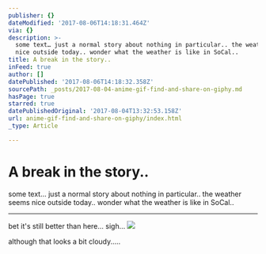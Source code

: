 ```yaml
---
publisher: {}
dateModified: '2017-08-06T14:18:31.464Z'
via: {}
description: >-
  some text… just a normal story about nothing in particular.. the weather seems
  nice outside today.. wonder what the weather is like in SoCal..
title: A break in the story..
inFeed: true
author: []
datePublished: '2017-08-06T14:18:32.358Z'
sourcePath: _posts/2017-08-04-anime-gif-find-and-share-on-giphy.md
hasPage: true
starred: true
datePublishedOriginal: '2017-08-04T13:32:53.158Z'
url: anime-gif-find-and-share-on-giphy/index.html
_type: Article

---
```

# A break in the story..

some text... just a normal story about nothing in particular.. the weather seems nice outside today.. wonder what the weather is like in SoCal..

---

bet it's still better than here... sigh...
![](https://the-grid-user-content.s3-us-west-2.amazonaws.com/171cc591-1b22-43cf-ba61-825c715239c8.jpg)

although that looks a bit cloudy.....